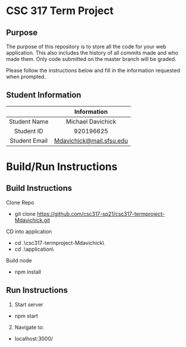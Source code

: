 # CSC 317 Term Project

## Purpose

The purpose of this repository is to store all the code for your web application. This also includes the history of all commits made and who made them. Only code submitted on the master branch will be graded.

Please follow the instructions below and fill in the information requested when prompted.

## Student Information

|               | Information   |
|:-------------:|:-------------:|
| Student Name  | Michael Davichick|
| Student ID    | 920196625     |
| Student Email | Mdavichick@mail.sfsu.edu|



# Build/Run Instructions

## Build Instructions
Clone Repo
- git clone https://github.com/csc317-sp21/csc317-termproject-Mdavichick.git

CD into application 
- cd .\csc317-termproject-Mdavichick\
- cd .\application\

Build node
- npm install 

## Run Instructions
1. Start server   
- npm start
2. Navigate to:
- localhost:3000/
